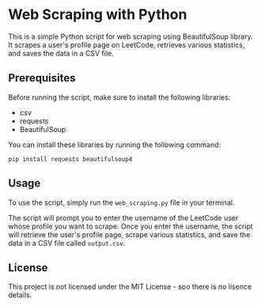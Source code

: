 # Web Scraping with Python

This is a simple Python script for web scraping using BeautifulSoup library. It scrapes a user's profile page on LeetCode, retrieves various statistics, and saves the data in a CSV file.

## Prerequisites

Before running the script, make sure to install the following libraries:

- csv
- requests
- BeautifulSoup

You can install these libraries by running the following command:

```
pip install requests beautifulsoup4

```


## Usage

To use the script, simply run the `web_scraping.py` file in your terminal.

The script will prompt you to enter the username of the LeetCode user whose profile you want to scrape. Once you enter the username, the script will retrieve the user's profile page, scrape various statistics, and save the data in a CSV file called `output.csv`.

## License

This project is not licensed under the MIT License - soo there is no lisence details.

